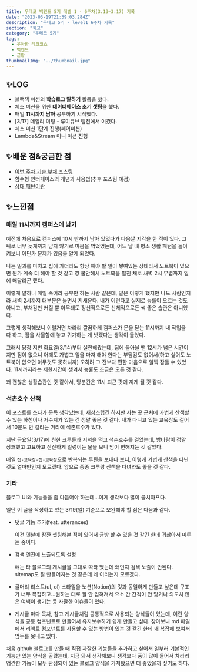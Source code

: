 ```yaml
---
title: 우테코 백엔드 5기 레벨 1 - 6주차(3.13~3.17) 기록
date: "2023-03-19T21:39:03.284Z"
description: "우테코 5기 - level1 6주차 기록"
section: "회고" 
category: "우테코 5기"
tags:
  - 우아한 테크코스
  - 백엔드
  - 근황
thumbnailImg: "../thumbnail.jpg"
---
```


## ✨LOG

- 블랙잭 미션의 **학습로그 말하기** 활동을 했다.
- 체스 미션을 위한 **데이터베이스 초기 셋팅**을 했다.
- 매일 **11시까지 남아** 공부하기 시작했다.
- [3/17] 데일리 미팅 - 루미큐브 팀전에서 이겼다.
- 체스 미션 1단계 진행(페어미션)
- Lambda&Stream 미니 미션 진행

## ✨배운 점&궁금한 점

- [이번 주차 기술 부채 포스팅](https://amaran-th.github.io/%EA%B8%B0%EC%88%A0%20%EB%B6%80%EC%B1%84/2023.03.19/)
- 함수형 인터페이스의 개념과 사용법(추후 포스팅 예정)
- [상태 패턴이란](<https://amaran-th.github.io/%EB%94%94%EC%9E%90%EC%9D%B8%20%ED%8C%A8%ED%84%B4/[%EB%94%94%EC%9E%90%EC%9D%B8%20%ED%8C%A8%ED%84%B4]%20State%20Pattern(%EC%83%81%ED%83%9C%20%ED%8C%A8%ED%84%B4)/>)

## ✨느낀점

### 매일 11시까지 캠퍼스에 남기

예전에 처음으로 캠퍼스에 10시 반까지 남아 있었다가 다음날 지각을 한 적이 있다. 그 뒤로 너무 늦게까지 남지 않기로 마음을 먹었었는데, 어느 날 내 평소 생활 패턴을 돌이켜보니 어딘가 문제가 있음을 알게 되었다.

나는 일과를 마치고 집에 가더라도 항상 해야 할 일이 쌓여있는 상태라서 노트북이 있으면 뭔가 계속 더 해야 할 것 같고 영 불안해서 노트북을 펼친 채로 새벽 2시 무렵까지 일에 매달리곤 했다.

이렇게 말하니 매일 죽어라 공부만 하는 사람 같은데, 말은 이렇게 했지만 나도 사람인지라 새벽 2시까지 대부분은 놀면서 지새운다. 내가 이런다고 실제로 능률이 오르는 것도 아니고, 부채감만 커질 뿐 아무래도 정신적으로든 신체적으로든 썩 좋은 습관은 아니었다.

그렇게 생각해보니 이럴거면 차라리 깔끔하게 캠퍼스가 문을 닫는 11시까지 내 작업을 다 하고, 짐을 사물함에 놓고 귀가하는 게 낫겠다는 생각이 들었다.

그래서 당장 저번 화요일(3/14)부터 실천해봤는데, 집에 돌아올 땐 12시가 넘은 시간이지만 짐이 없으니 어깨도 가볍고 일을 마저 해야 한다는 부담감도 없어서(하고 싶어도 노트북이 없으면 아무것도 못하니까) 오히려 그 전보다 편한 마음으로 일찍 잠들 수 있었다. 11시까지라는 제한시간이 생겨서 능률도 조금은 오른 것 같다.

꽤 괜찮은 생활습관인 것 같아서, 당분간은 11시 퇴근 팟에 끼게 될 것 같다.

### 석촌호수 산책

이 포스트를 쓰다가 문득 생각났는데, 새삼스럽긴 하지만 사는 곳 근처에 가볍게 산책할 수 있는 하천이나 저수지가 있는 건 정말 좋은 것 같다. 내가 다니고 있는 교육장도 걸어서 10분도 안 걸리는 거리에 석촌호수가 있다.

지난 금요일(3/17)에 친한 크루들과 저녁을 먹고 석촌호수를 걸었는데, 밤바람이 정말 상쾌했고 고요하고 잔잔하게 일렁이는 물을 보니 맘이 편해지는 것 같았다.

매일 `집-교육장-집-교육장`으로 반복되는 루틴을 보내다 보니, 이렇게 가볍게 산책을 다닌 것도 얼마만인지 모르겠다. 앞으로 종종 크루랑 산책을 다녀와도 좋을 것 같다.

### 기타

블로그 UI와 기능들을 좀 다듬어야 하는데...이게 생각보다 많이 골치아프다.

일단 이 글을 작성하고 있는 3/19(일) 기준으로 보완해야 할 점은 다음과 같다.

- 댓글 기능 추가(feat. utterances)

  이건 옛날에 잠깐 셋팅해본 적이 있어서 금방 할 수 있을 것 같긴 한데 귀찮아서 미루는 중이다.

- 검색 엔진에 노출되도록 설정

  얘는 타 블로그의 게시글을 그대로 따라 했는데 왜인지 검색 노출이 안된다. sitemap도 잘 만들어지는 것 같은데 왜 이러는지 모르겠다.

- 글머리 리스트(ul, ol) 스타일을 노션(Notion)의 것과 동일하게 만들고 싶은데 구조가 너무 복잡하고…원하는 대로 잘 안 입혀져서 요소 간 간격이 안 맞거나 의도치 않은 여백이 생기는 등 자잘한 이슈들이 있다.
- 게시글 마다 목차, 참고 게시글처럼 공통적으로 사용되는 양식들이 있는데, 이런 양식을 공통 컴포넌트로 만들어서 유지보수하기 쉽게 만들고 싶다. 찾아보니 md 파일에서 리액트 컴포넌트를 사용할 수 있는 방법이 있는 것 같긴 한데 꽤 복잡해 보여서 엄두를 못내고 있다.

처음 github 블로그를 만들 때 직접 자잘한 기능들을 추가하고 싶어서 일부러 기본적인 기능만 있는 양식을 골랐는데, 지금 와서 생각해보니 생각보다 품이 많이 들어서 차라리 앵간한 기능이 모두 완성되어 있는 블로그 양식을 가져왔으면 더 좋았을까 싶기도 하다.
